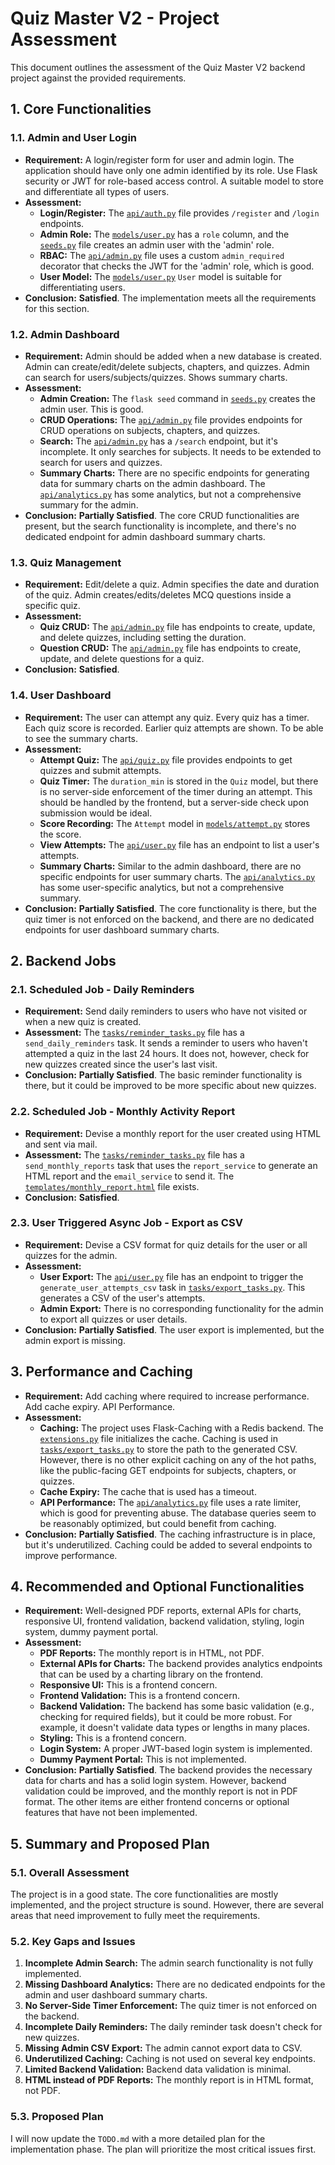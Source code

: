 # Quiz Master V2 - Project Assessment

This document outlines the assessment of the Quiz Master V2 backend project against the provided requirements.

## 1. Core Functionalities

### 1.1. Admin and User Login
- **Requirement:** A login/register form for user and admin login. The application should have only one admin identified by its role. Use Flask security or JWT for role-based access control. A suitable model to store and differentiate all types of users.
- **Assessment:**
    - **Login/Register:** The [`api/auth.py`](api/auth.py) file provides `/register` and `/login` endpoints.
    - **Admin Role:** The [`models/user.py`](models/user.py) has a `role` column, and the [`seeds.py`](seeds.py) file creates an admin user with the 'admin' role.
    - **RBAC:** The [`api/admin.py`](api/admin.py) file uses a custom `admin_required` decorator that checks the JWT for the 'admin' role, which is good.
    - **User Model:** The [`models/user.py`](models/user.py) `User` model is suitable for differentiating users.
- **Conclusion:** **Satisfied**. The implementation meets all the requirements for this section.

### 1.2. Admin Dashboard
- **Requirement:** Admin should be added when a new database is created. Admin can create/edit/delete subjects, chapters, and quizzes. Admin can search for users/subjects/quizzes. Shows summary charts.
- **Assessment:**
    - **Admin Creation:** The `flask seed` command in [`seeds.py`](seeds.py) creates the admin user. This is good.
    - **CRUD Operations:** The [`api/admin.py`](api/admin.py) file provides endpoints for CRUD operations on subjects, chapters, and quizzes.
    - **Search:** The [`api/admin.py`](api/admin.py) has a `/search` endpoint, but it's incomplete. It only searches for subjects. It needs to be extended to search for users and quizzes.
    - **Summary Charts:** There are no specific endpoints for generating data for summary charts on the admin dashboard. The [`api/analytics.py`](api/analytics.py) has some analytics, but not a comprehensive summary for the admin.
- **Conclusion:** **Partially Satisfied**. The core CRUD functionalities are present, but the search functionality is incomplete, and there's no dedicated endpoint for admin dashboard summary charts.

### 1.3. Quiz Management
- **Requirement:** Edit/delete a quiz. Admin specifies the date and duration of the quiz. Admin creates/edits/deletes MCQ questions inside a specific quiz.
- **Assessment:**
    - **Quiz CRUD:** The [`api/admin.py`](api/admin.py) file has endpoints to create, update, and delete quizzes, including setting the duration.
    - **Question CRUD:** The [`api/admin.py`](api/admin.py) file has endpoints to create, update, and delete questions for a quiz.
- **Conclusion:** **Satisfied**.

### 1.4. User Dashboard
- **Requirement:** The user can attempt any quiz. Every quiz has a timer. Each quiz score is recorded. Earlier quiz attempts are shown. To be able to see the summary charts.
- **Assessment:**
    - **Attempt Quiz:** The [`api/quiz.py`](api/quiz.py) file provides endpoints to get quizzes and submit attempts.
    - **Quiz Timer:** The `duration_min` is stored in the `Quiz` model, but there is no server-side enforcement of the timer during an attempt. This should be handled by the frontend, but a server-side check upon submission would be ideal.
    - **Score Recording:** The `Attempt` model in [`models/attempt.py`](models/attempt.py) stores the score.
    - **View Attempts:** The [`api/user.py`](api/user.py) file has an endpoint to list a user's attempts.
    - **Summary Charts:** Similar to the admin dashboard, there are no specific endpoints for user summary charts. The [`api/analytics.py`](api/analytics.py) has some user-specific analytics, but not a comprehensive summary.
- **Conclusion:** **Partially Satisfied**. The core functionality is there, but the quiz timer is not enforced on the backend, and there are no dedicated endpoints for user dashboard summary charts.

## 2. Backend Jobs

### 2.1. Scheduled Job - Daily Reminders
- **Requirement:** Send daily reminders to users who have not visited or when a new quiz is created.
- **Assessment:** The [`tasks/reminder_tasks.py`](tasks/reminder_tasks.py) file has a `send_daily_reminders` task. It sends a reminder to users who haven't attempted a quiz in the last 24 hours. It does not, however, check for new quizzes created since the user's last visit.
- **Conclusion:** **Partially Satisfied**. The basic reminder functionality is there, but it could be improved to be more specific about new quizzes.

### 2.2. Scheduled Job - Monthly Activity Report
- **Requirement:** Devise a monthly report for the user created using HTML and sent via mail.
- **Assessment:** The [`tasks/reminder_tasks.py`](tasks/reminder_tasks.py) file has a `send_monthly_reports` task that uses the `report_service` to generate an HTML report and the `email_service` to send it. The [`templates/monthly_report.html`](templates/monthly_report.html) file exists.
- **Conclusion:** **Satisfied**.

### 2.3. User Triggered Async Job - Export as CSV
- **Requirement:** Devise a CSV format for quiz details for the user or all quizzes for the admin.
- **Assessment:**
    - **User Export:** The [`api/user.py`](api/user.py) file has an endpoint to trigger the `generate_user_attempts_csv` task in [`tasks/export_tasks.py`](tasks/export_tasks.py). This generates a CSV of the user's attempts.
    - **Admin Export:** There is no corresponding functionality for the admin to export all quizzes or user details.
- **Conclusion:** **Partially Satisfied**. The user export is implemented, but the admin export is missing.

## 3. Performance and Caching

- **Requirement:** Add caching where required to increase performance. Add cache expiry. API Performance.
- **Assessment:**
    - **Caching:** The project uses Flask-Caching with a Redis backend. The [`extensions.py`](extensions.py) file initializes the cache. Caching is used in [`tasks/export_tasks.py`](tasks/export_tasks.py) to store the path to the generated CSV. However, there is no other explicit caching on any of the hot paths, like the public-facing GET endpoints for subjects, chapters, or quizzes.
    - **Cache Expiry:** The cache that is used has a timeout.
    - **API Performance:** The [`api/analytics.py`](api/analytics.py) file uses a rate limiter, which is good for preventing abuse. The database queries seem to be reasonably optimized, but could benefit from caching.
- **Conclusion:** **Partially Satisfied**. The caching infrastructure is in place, but it's underutilized. Caching could be added to several endpoints to improve performance.

## 4. Recommended and Optional Functionalities

- **Requirement:** Well-designed PDF reports, external APIs for charts, responsive UI, frontend validation, backend validation, styling, login system, dummy payment portal.
- **Assessment:**
    - **PDF Reports:** The monthly report is in HTML, not PDF.
    - **External APIs for Charts:** The backend provides analytics endpoints that can be used by a charting library on the frontend.
    - **Responsive UI:** This is a frontend concern.
    - **Frontend Validation:** This is a frontend concern.
    - **Backend Validation:** The backend has some basic validation (e.g., checking for required fields), but it could be more robust. For example, it doesn't validate data types or lengths in many places.
    - **Styling:** This is a frontend concern.
    - **Login System:** A proper JWT-based login system is implemented.
    - **Dummy Payment Portal:** This is not implemented.
- **Conclusion:** **Partially Satisfied**. The backend provides the necessary data for charts and has a solid login system. However, backend validation could be improved, and the monthly report is not in PDF format. The other items are either frontend concerns or optional features that have not been implemented.

## 5. Summary and Proposed Plan

### 5.1. Overall Assessment
The project is in a good state. The core functionalities are mostly implemented, and the project structure is sound. However, there are several areas that need improvement to fully meet the requirements.

### 5.2. Key Gaps and Issues
1.  **Incomplete Admin Search:** The admin search functionality is not fully implemented.
2.  **Missing Dashboard Analytics:** There are no dedicated endpoints for the admin and user dashboard summary charts.
3.  **No Server-Side Timer Enforcement:** The quiz timer is not enforced on the backend.
4.  **Incomplete Daily Reminders:** The daily reminder task doesn't check for new quizzes.
5.  **Missing Admin CSV Export:** The admin cannot export data to CSV.
6.  **Underutilized Caching:** Caching is not used on several key endpoints.
7.  **Limited Backend Validation:** Backend data validation is minimal.
8.  **HTML instead of PDF Reports:** The monthly report is in HTML format, not PDF.

### 5.3. Proposed Plan
I will now update the `TODO.md` with a more detailed plan for the implementation phase. The plan will prioritize the most critical issues first.
